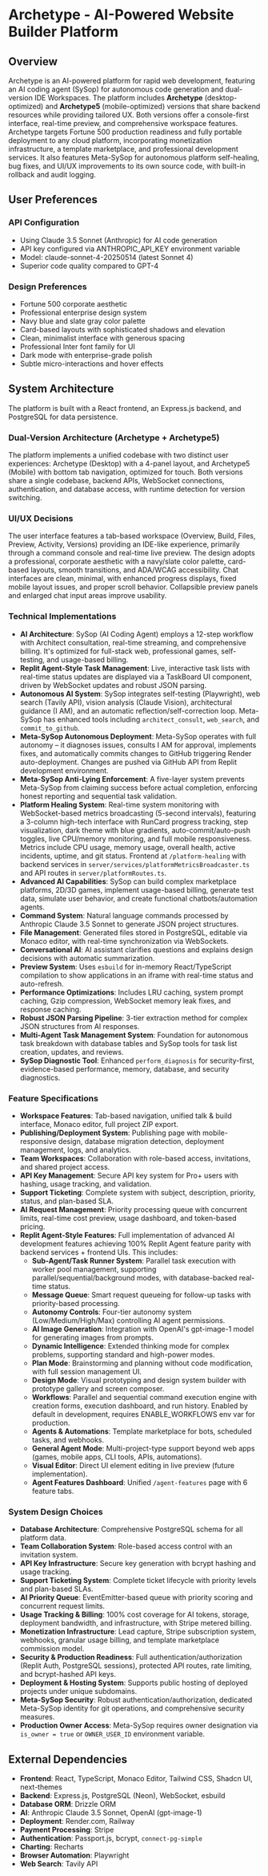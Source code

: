 # Archetype - AI-Powered Website Builder Platform

## Overview
Archetype is an AI-powered platform for rapid web development, featuring an AI coding agent (SySop) for autonomous code generation and dual-version IDE Workspaces. The platform includes **Archetype** (desktop-optimized) and **Archetype5** (mobile-optimized) versions that share backend resources while providing tailored UX. Both versions offer a console-first interface, real-time preview, and comprehensive workspace features. Archetype targets Fortune 500 production readiness and fully portable deployment to any cloud platform, incorporating monetization infrastructure, a template marketplace, and professional development services. It also features Meta-SySop for autonomous platform self-healing, bug fixes, and UI/UX improvements to its own source code, with built-in rollback and audit logging.

## User Preferences
### API Configuration
- Using Claude 3.5 Sonnet (Anthropic) for AI code generation
- API key configured via ANTHROPIC_API_KEY environment variable
- Model: claude-sonnet-4-20250514 (latest Sonnet 4)
- Superior code quality compared to GPT-4

### Design Preferences
- Fortune 500 corporate aesthetic
- Professional enterprise design system
- Navy blue and slate gray color palette
- Card-based layouts with sophisticated shadows and elevation
- Clean, minimalist interface with generous spacing
- Professional Inter font family for UI
- Dark mode with enterprise-grade polish
- Subtle micro-interactions and hover effects

## System Architecture
The platform is built with a React frontend, an Express.js backend, and PostgreSQL for data persistence.

### Dual-Version Architecture (Archetype + Archetype5)
The platform implements a unified codebase with two distinct user experiences: Archetype (Desktop) with a 4-panel layout, and Archetype5 (Mobile) with bottom tab navigation, optimized for touch. Both versions share a single codebase, backend APIs, WebSocket connections, authentication, and database access, with runtime detection for version switching.

### UI/UX Decisions
The user interface features a tab-based workspace (Overview, Build, Files, Preview, Activity, Versions) providing an IDE-like experience, primarily through a command console and real-time live preview. The design adopts a professional, corporate aesthetic with a navy/slate color palette, card-based layouts, smooth transitions, and ADA/WCAG accessibility. Chat interfaces are clean, minimal, with enhanced progress displays, fixed mobile layout issues, and proper scroll behavior. Collapsible preview panels and enlarged chat input areas improve usability.

### Technical Implementations
- **AI Architecture**: SySop (AI Coding Agent) employs a 12-step workflow with Architect consultation, real-time streaming, and comprehensive billing. It's optimized for full-stack web, professional games, self-testing, and usage-based billing.
- **Replit Agent-Style Task Management**: Live, interactive task lists with real-time status updates are displayed via a TaskBoard UI component, driven by WebSocket updates and robust JSON parsing.
- **Autonomous AI System**: SySop integrates self-testing (Playwright), web search (Tavily API), vision analysis (Claude Vision), architectural guidance (I AM), and an automatic reflection/self-correction loop. Meta-SySop has enhanced tools including `architect_consult`, `web_search`, and `commit_to_github`.
- **Meta-SySop Autonomous Deployment**: Meta-SySop operates with full autonomy – it diagnoses issues, consults I AM for approval, implements fixes, and automatically commits changes to GitHub triggering Render auto-deployment. Changes are pushed via GitHub API from Replit development environment.
- **Meta-SySop Anti-Lying Enforcement**: A five-layer system prevents Meta-SySop from claiming success before actual completion, enforcing honest reporting and sequential task validation.
- **Platform Healing System**: Real-time system monitoring with WebSocket-based metrics broadcasting (5-second intervals), featuring a 3-column high-tech interface with RunCard progress tracking, step visualization, dark theme with blue gradients, auto-commit/auto-push toggles, live CPU/memory monitoring, and full mobile responsiveness. Metrics include CPU usage, memory usage, overall health, active incidents, uptime, and git status. Frontend at `/platform-healing` with backend services in `server/services/platformMetricsBroadcaster.ts` and API routes in `server/platformRoutes.ts`.
- **Advanced AI Capabilities**: SySop can build complex marketplace platforms, 2D/3D games, implement usage-based billing, generate test data, simulate user behavior, and create functional chatbots/automation agents.
- **Command System**: Natural language commands processed by Anthropic Claude 3.5 Sonnet to generate JSON project structures.
- **File Management**: Generated files stored in PostgreSQL, editable via Monaco editor, with real-time synchronization via WebSockets.
- **Conversational AI**: AI assistant clarifies questions and explains design decisions with automatic summarization.
- **Preview System**: Uses `esbuild` for in-memory React/TypeScript compilation to show applications in an iframe with real-time status and auto-refresh.
- **Performance Optimizations**: Includes LRU caching, system prompt caching, Gzip compression, WebSocket memory leak fixes, and response caching.
- **Robust JSON Parsing Pipeline**: 3-tier extraction method for complex JSON structures from AI responses.
- **Multi-Agent Task Management System**: Foundation for autonomous task breakdown with database tables and SySop tools for task list creation, updates, and reviews.
- **SySop Diagnostic Tool**: Enhanced `perform_diagnosis` for security-first, evidence-based performance, memory, database, and security diagnostics.

### Feature Specifications
- **Workspace Features**: Tab-based navigation, unified talk & build interface, Monaco editor, full project ZIP export.
- **Publishing/Deployment System**: Publishing page with mobile-responsive design, database migration detection, deployment management, logs, and analytics.
- **Team Workspaces**: Collaboration with role-based access, invitations, and shared project access.
- **API Key Management**: Secure API key system for Pro+ users with hashing, usage tracking, and validation.
- **Support Ticketing**: Complete system with subject, description, priority, status, and plan-based SLA.
- **AI Request Management**: Priority processing queue with concurrent limits, real-time cost preview, usage dashboard, and token-based pricing.
- **Replit Agent-Style Features**: Full implementation of advanced AI development features achieving 100% Replit Agent feature parity with backend services + frontend UIs. This includes:
    - **Sub-Agent/Task Runner System**: Parallel task execution with worker pool management, supporting parallel/sequential/background modes, with database-backed real-time status.
    - **Message Queue**: Smart request queueing for follow-up tasks with priority-based processing.
    - **Autonomy Controls**: Four-tier autonomy system (Low/Medium/High/Max) controlling AI agent permissions.
    - **AI Image Generation**: Integration with OpenAI's gpt-image-1 model for generating images from prompts.
    - **Dynamic Intelligence**: Extended thinking mode for complex problems, supporting standard and high-power modes.
    - **Plan Mode**: Brainstorming and planning without code modification, with full session management UI.
    - **Design Mode**: Visual prototyping and design system builder with prototype gallery and screen composer.
    - **Workflows**: Parallel and sequential command execution engine with creation forms, execution dashboard, and run history. Enabled by default in development, requires ENABLE_WORKFLOWS env var for production.
    - **Agents & Automations**: Template marketplace for bots, scheduled tasks, and webhooks.
    - **General Agent Mode**: Multi-project-type support beyond web apps (games, mobile apps, CLI tools, APIs, automations).
    - **Visual Editor**: Direct UI element editing in live preview (future implementation).
    - **Agent Features Dashboard**: Unified `/agent-features` page with 6 feature tabs.

### System Design Choices
- **Database Architecture**: Comprehensive PostgreSQL schema for all platform data.
- **Team Collaboration System**: Role-based access control with an invitation system.
- **API Key Infrastructure**: Secure key generation with bcrypt hashing and usage tracking.
- **Support Ticketing System**: Complete ticket lifecycle with priority levels and plan-based SLAs.
- **AI Priority Queue**: EventEmitter-based queue with priority scoring and concurrent request limits.
- **Usage Tracking & Billing**: 100% cost coverage for AI tokens, storage, deployment bandwidth, and infrastructure, with Stripe metered billing.
- **Monetization Infrastructure**: Lead capture, Stripe subscription system, webhooks, granular usage billing, and template marketplace commission model.
- **Security & Production Readiness**: Full authentication/authorization (Replit Auth, PostgreSQL sessions), protected API routes, rate limiting, and bcrypt-hashed API keys.
- **Deployment & Hosting System**: Supports public hosting of deployed projects under unique subdomains.
- **Meta-SySop Security**: Robust authentication/authorization, dedicated Meta-SySop identity for git operations, and comprehensive security measures.
- **Production Owner Access**: Meta-SySop requires owner designation via `is_owner = true` or `OWNER_USER_ID` environment variable.

## External Dependencies
- **Frontend**: React, TypeScript, Monaco Editor, Tailwind CSS, Shadcn UI, next-themes
- **Backend**: Express.js, PostgreSQL (Neon), WebSocket, esbuild
- **Database ORM**: Drizzle ORM
- **AI**: Anthropic Claude 3.5 Sonnet, OpenAI (gpt-image-1)
- **Deployment**: Render.com, Railway
- **Payment Processing**: Stripe
- **Authentication**: Passport.js, bcrypt, `connect-pg-simple`
- **Charting**: Recharts
- **Browser Automation**: Playwright
- **Web Search**: Tavily API